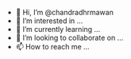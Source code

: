 - 👋 Hi, I’m @chandradhrmawan
- 👀 I’m interested in ...
- 🌱 I’m currently learning ...
- 💞️ I’m looking to collaborate on ...
- 📫 How to reach me ...

<!---
chandradhrmawan/chandradhrmawan is a ✨ special ✨ repository because its `README.md` (this file) appears on your GitHub profile.
You can click the Preview link to take a look at your changes.
--->
